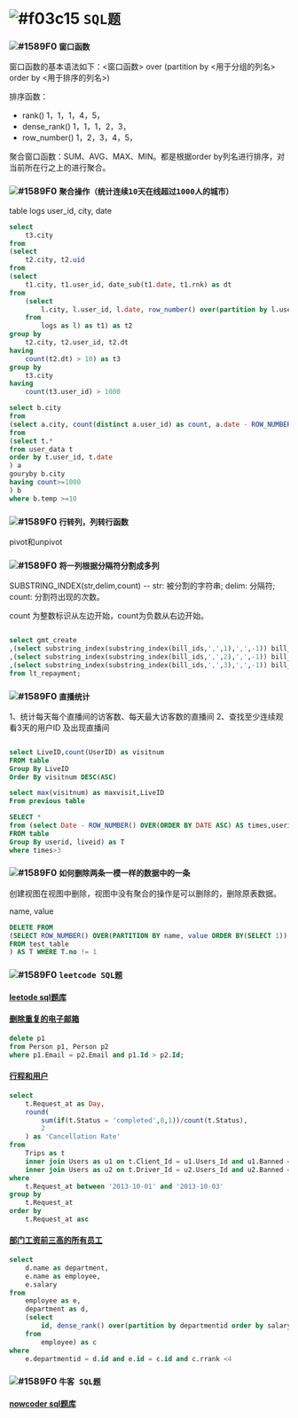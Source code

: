 # ![#f03c15](https://placehold.it/15/f03c15/000000?text=+) `SQL题`

### ![#1589F0](https://placehold.it/15/1589F0/000000?text=+) `窗口函数`

窗口函数的基本语法如下：<窗口函数> over (partition by <用于分组的列名> order by <用于排序的列名>)

排序函数：

- rank() 1，1，1，4，5，
- dense_rank() 1，1，1，2，3，
- row_number() 1，2，3，4，5，

聚合窗口函数：SUM、AVG、MAX、MIN。都是根据order by列名进行排序，对当前所在行之上的进行聚合。

### ![#1589F0](https://placehold.it/15/1589F0/000000?text=+) `聚合操作（统计连续10天在线超过1000人的城市）`

table logs
user_id, city, date

```sql
select 
	t3.city
from
(select 
	t2.city, t2.uid
from
(select
	t1.city, t1.user_id, date_sub(t1.date, t1.rnk) as dt
from 
	(select 
		l.city, l.user_id, l.date, row_number() over(partition by l.user_id order by l.date) as rnk
	from 
		logs as l) as t1) as t2
group by
	t2.city, t2.user_id, t2.dt
having 
	count(t2.dt) > 10) as t3
group by
	t3.city
having 
	count(t3.user_id) > 1000
```

```sql
select b.city
from 
(select a.city, count(distinct a.user_id) as count, a.date - ROW_NUMBER() OVER(PARTITION BY a.city ORDER BY a.date) AS temp 
from
(select t.*
from user_data t
order by t.user_id, t.date
) a
gouryby b.city
having count>=1000
) b
where b.temp >=10
```

### ![#1589F0](https://placehold.it/15/1589F0/000000?text=+) `行转列，列转行函数`

pivot和unpivot

### ![#1589F0](https://placehold.it/15/1589F0/000000?text=+) `将一列根据分隔符分割成多列`

SUBSTRING_INDEX(str,delim,count)  -- str: 被分割的字符串; delim: 分隔符; count: 分割符出现的次数。

count 为整数标识从左边开始，count为负数从右边开始。

```sql

select gmt_create
,(select substring_index(substring_index(bill_ids,',',1),',',-1)) bill_id1
,(select substring_index(substring_index(bill_ids,',',2),',',-1)) bill_id2
,(select substring_index(substring_index(bill_ids,',',3),',',-1)) bill_id3
from lt_repayment;

```

### ![#1589F0](https://placehold.it/15/1589F0/000000?text=+) `直播统计`

1、统计每天每个直播间的访客数、每天最大访客数的直播间
2、查找至少连续观看3天的用户ID 及出现直播间

```sql

select LiveID,count(UserID) as visitnum 
FROM table
Group By LiveID 
Order By visitnum DESC(ASC)

select max(visitnum) as maxvisit,LiveID 
From previous table

SELECT *
from (select Date - ROW_NUMBER() OVER(ORDER BY DATE ASC) AS times,userid, liveid
FROM table
Group By userid, liveid) as T
where times>3


```

### ![#1589F0](https://placehold.it/15/1589F0/000000?text=+) `如何删除两条一模一样的数据中的一条`

创建视图在视图中删除，视图中没有聚合的操作是可以删除的，删除原表数据。

name, value
```sql
DELETE FROM
(SELECT ROW_NUMBER() OVER(PARTITION BY name, value ORDER BY(SELECT 1)) AS no,name, value 
FROM test_table
) AS T WHERE T.no != 1
```

### ![#1589F0](https://placehold.it/15/1589F0/000000?text=+) `leetcode SQL题`

#### [leetode sql题库](https://leetcode-cn.com/problemset/all/?search=sql)

#### [删除重复的电子邮箱](https://leetcode-cn.com/problems/delete-duplicate-emails/)

```sql
delete p1
from Person p1, Person p2
where p1.Email = p2.Email and p1.Id > p2.Id;
```

#### [行程和用户](https://leetcode-cn.com/problems/trips-and-users/)

```sql
select 
    t.Request_at as Day,
    round(
        sum(if(t.Status = 'completed',0,1))/count(t.Status),
        2
    ) as 'Cancellation Rate'
from
    Trips as t
    inner join Users as u1 on t.Client_Id = u1.Users_Id and u1.Banned = 'No'
    inner join Users as u2 on t.Driver_Id = u2.Users_Id and u2.Banned = 'No'
where 
    t.Request_at between '2013-10-01' and '2013-10-03'
group by
    t.Request_at
order by
    t.Request_at asc
```

#### [部门工资前三高的所有员工](https://leetcode-cn.com/problems/department-top-three-salaries/)

```sql
select 
    d.name as department,
    e.name as employee,
    e.salary
from 
    employee as e,
    department as d,
    (select
        id, dense_rank() over(partition by departmentid order by salary desc) as rrank
    from 
        employee) as c
where 
    e.departmentid = d.id and e.id = c.id and c.rrank <4
```

### ![#1589F0](https://placehold.it/15/1589F0/000000?text=+) `牛客 SQL题`

#### [nowcoder sql题库](https://www.nowcoder.com/ta/sql)
